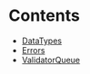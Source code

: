 

# Contents
- [DataTypes](DataTypes.sol/library.DataTypes.md)
- [Errors](Errors.sol/library.Errors.md)
- [ValidatorQueue](ValidatorQueue.sol/library.ValidatorQueue.md)
